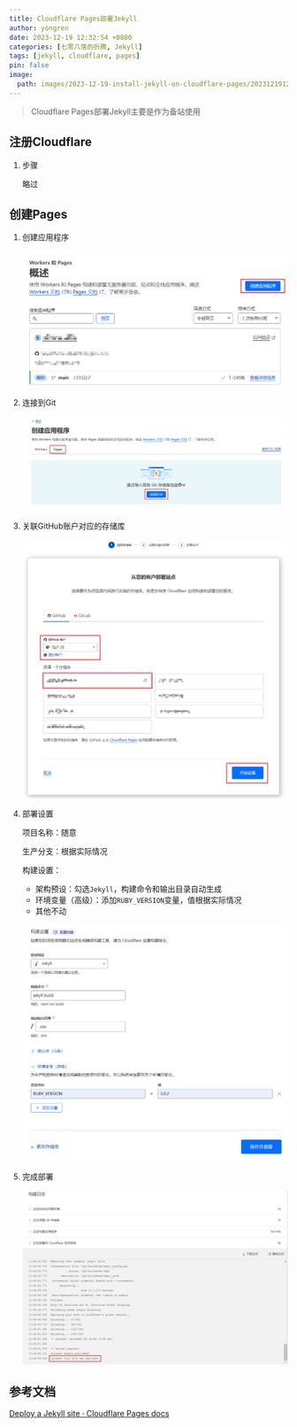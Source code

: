 ```yaml
---
title: Cloudflare Pages部署Jekyll
author: yongren
date: 2023-12-19 12:32:54 +0800
categories: [七零八落的折腾, Jekyll]
tags: [jekyll, cloudflare, pages]
pin: false
image:
  path: images/2023-12-19-install-jekyll-on-cloudflare-pages/202312191237181.png
---
```


> Cloudflare Pages部署Jekyll主要是作为备站使用

## 注册Cloudflare

1. 步骤

   略过

## 创建Pages

1. 创建应用程序

   ![Snipaste_2023-12-19_12-52-28](/images/2023-12-19-install-jekyll-on-cloudflare-pages/202312191252528.png)

2. 连接到Git

   ![image-20231219125409452](/images/2023-12-19-install-jekyll-on-cloudflare-pages/202312191254505.png)

3. 关联GitHub账户对应的存储库

   ![image-20231219125704437](/images/2023-12-19-install-jekyll-on-cloudflare-pages/202312191257505.png)

4. 部署设置

   项目名称：随意

   生产分支：根据实际情况

   构建设置：

   - 架构预设：勾选`Jekyll`，构建命令和输出目录自动生成
   - 环境变量（高级）：添加`RUBY_VERSION`变量，值根据实际情况
   - 其他不动

   ![image-20231219130509739](/images/2023-12-19-install-jekyll-on-cloudflare-pages/202312191305791.png)

5. 完成部署

   ![image-20231219130819608](/images/2023-12-19-install-jekyll-on-cloudflare-pages/202312191308671.png)

## 参考文档

[Deploy a Jekyll site · Cloudflare Pages docs](https://developers.cloudflare.com/pages/framework-guides/deploy-a-jekyll-site/)
